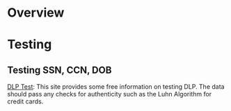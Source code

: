 # Overview

# Testing
## Testing SSN, CCN, DOB
[DLP Test](https://dlptest.com): This site provides some free information on testing DLP. The data should pass any checks for authenticity such as the Luhn Algorithm for credit cards.